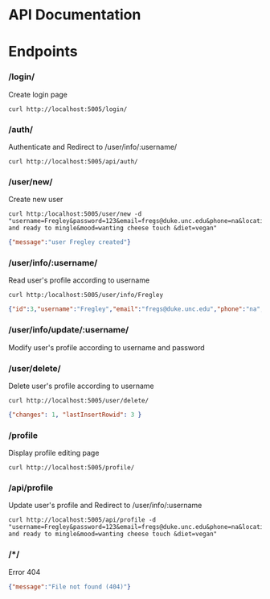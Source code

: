 # API Documentation
# Endpoints

### /login/
Create login page
```
curl http://localhost:5005/login/
```

### /auth/
Authenticate and Redirect to /user/info/:username/
```
curl http://localhost:5005/api/auth/
```

### /user/new/
Create new user
```
curl http:/localhost:5005/user/new -d "username=Fregley&password=123&email=fregs@duke.unc.edu&phone=na&location=Durham&relationship=single and ready to mingle&mood=wanting cheese touch &diet=vegan"
```
```json
{"message":"user Fregley created"}
```

### /user/info/:username/
Read user's profile according to username
```
curl http:/localhost:5005/user/info/Fregley
```
```json
{"id":3,"username":"Fregley","email":"fregs@duke.unc.edu","phone":"na","location":"Durham","relationship":"single and ready to mingle","mood":"wanting cheese touch ","diet":"vegan"}
```

### /user/info/update/:username/
Modify user's profile according to username and password


### /user/delete/
Delete user's profile according to username
```
curl http://localhost:5005/user/delete/
```
```json
{"changes": 1, "lastInsertRowid": 3 }
```
### /profile
Display profile editing page
```
curl http://localhost:5005/profile/
```

### /api/profile
Update user's profile and Redirect to /user/info/:username
```
curl http://localhost:5005/api/profile -d "username=Fregley&password=123&email=fregs@duke.unc.edu&phone=na&location=Durham&relationship=single and ready to mingle&mood=wanting cheese touch &diet=vegan"
```

### /*/
Error 404
```json
{"message":"File not found (404)"}
```

